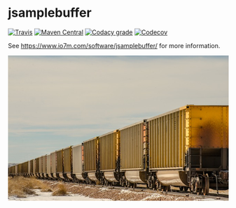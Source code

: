 jsamplebuffer
===

[![Travis](https://img.shields.io/travis/io7m/jsamplebuffer.png?style=flat-square)](https://travis-ci.org/io7m/jsamplebuffer)
[![Maven Central](https://img.shields.io/maven-central/v/com.io7m.jsamplebuffer/com.io7m.jsamplebuffer.png?style=flat-square)](http://search.maven.org/#search%7Cga%7C1%7Cg%3A%22com.io7m.jsamplebuffer%22)
[![Codacy grade](https://img.shields.io/codacy/grade/e48bab052e5844b6ada6bd7e438a7e03.png?style=flat-square)](https://www.codacy.com/app/github_79/jsamplebuffer)
[![Codecov](https://img.shields.io/codecov/c/github/io7m/jsamplebuffer.png?style=flat-square)](https://codecov.io/gh/io7m/jsamplebuffer)

See https://www.io7m.com/software/jsamplebuffer/ for more information.

![jsamplebuffer](./src/site/resources/jsamplebuffer.jpg?raw=true)
